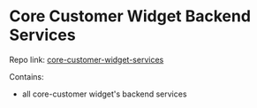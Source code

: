 # Core Customer Widget Backend Services

Repo link: [core-customer-widget-services](https://bitbucket.org/softhlon/core-customer-widget-services)

Contains:

- all core-customer widget's backend services